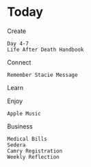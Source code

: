# Today

Create

    Day 4-7
    Life After Death Handbook

Connect

    Remember Stacie Message

Learn


Enjoy

    Apple Music

Business

    Medical Bills
    Sedera
    Camry Registration
    Weekly Reflection

    